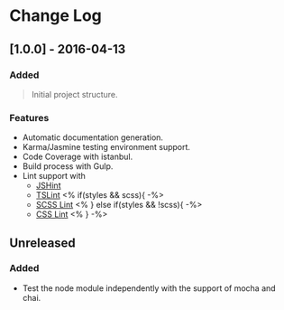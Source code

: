 # Change Log

## [1.0.0] - 2016-04-13

### Added
> Initial project structure.

### Features
- Automatic documentation generation.
- Karma/Jasmine testing environment support.
- Code Coverage with istanbul.
- Build process with Gulp.
- Lint support with
  - [JSHint](http://jshint.com/)
  - [TSLint](https://www.npmjs.com/package/tslint)
<% if(styles && scss){ -%>
  - [SCSS Lint](https://www.npmjs.com/package/gulp-scss-lint)
<% } else if(styles && !scss){ -%>
  - [CSS Lint](https://www.npmjs.com/package/gulp-csslint) 
<% } -%>  
 
## Unreleased
### Added
- Test the node module independently with the support of mocha and chai.
